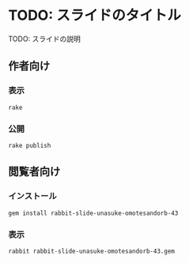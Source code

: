 # TODO: スライドのタイトル

TODO: スライドの説明

## 作者向け

### 表示

    rake

### 公開

    rake publish

## 閲覧者向け

### インストール

    gem install rabbit-slide-unasuke-omotesandorb-43

### 表示

    rabbit rabbit-slide-unasuke-omotesandorb-43.gem

